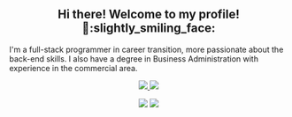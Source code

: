 <h2 align='center'>
Hi there! Welcome to my profile! 👋:slightly_smiling_face:
</h2>


<p>I'm a full-stack programmer in career transition, more passionate about the back-end skills. I also have a degree in Business Administration with experience in the commercial area.</p>

<p align="center">
 <a href="https://www.linkedin.com/in/prgalhardo/" >
  <img src="https://img.shields.io/badge/LinkedIn-0077B5?style=for-the-badge&logo=linkedin&logoColor=white" />
 </a>
<a href="mailto:priscilacds_100@yahoo.com.br">
<img src="https://img.shields.io/badge/priscilacds_100@yahoo.com.br-993399?style=for-the-badge&logo=yahoo&logoColor=white" />
</a>
</p>
<p align='center'>
<img src='https://github-readme-stats.vercel.app/api?username=prgalhardo&show_icons=true&theme=transparent'>
<img src='https://github-readme-stats.vercel.app/api/top-langs/?username=prgalhardo&layout=compact'>
</p>
